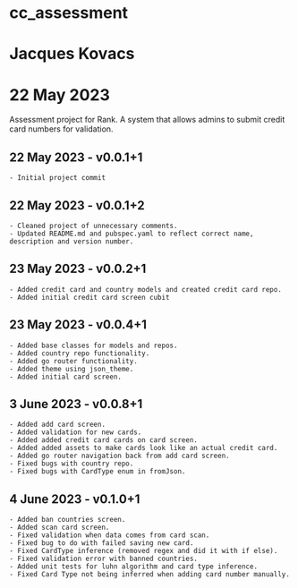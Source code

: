 # cc_assessment
# Jacques Kovacs
# 22 May 2023

Assessment project for Rank.
A system that allows admins to submit credit card numbers for validation.

## 22 May 2023 - v0.0.1+1
    - Initial project commit

## 22 May 2023 - v0.0.1+2
    - Cleaned project of unnecessary comments.
    - Updated README.md and pubspec.yaml to reflect correct name, description and version number.

## 23 May 2023 - v0.0.2+1
    - Added credit card and country models and created credit card repo.
    - Added initial credit card screen cubit

## 23 May 2023 - v0.0.4+1
    - Added base classes for models and repos.
    - Added country repo functionality.
    - Added go router functionality.
    - Added theme using json_theme.
    - Added initial card screen.

## 3 June 2023 - v0.0.8+1
    - Added add card screen.
    - Added validation for new cards.
    - Added added credit card cards on card screen.
    - Added added assets to make cards look like an actual credit card.
    - Added go router navigation back from add card screen.
    - Fixed bugs with country repo.
    - Fixed bugs with CardType enum in fromJson.

## 4 June 2023 - v0.1.0+1
    - Added ban countries screen.
    - Added scan card screen.
    - Fixed validation when data comes from card scan.
    - Fixed bug to do with failed saving new card.
    - Fixed CardType inference (removed regex and did it with if else).
    - Fixed validation error with banned countries.
    - Added unit tests for luhn algorithm and card type inference.
    - Fixed Card Type not being inferred when adding card number manually.